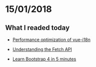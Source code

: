 # 15/01/2018

## What I readed today

* [Performance optimization of vue-i18n](https://medium.com/@kazu_pon/performance-optimization-of-vue-i18n-83099eb45c2d)

* [Understanding the Fetch API](https://medium.freecodecamp.org/understanding-the-fetch-api-a7d4c08c2a7)

* [Learn Bootstrap 4 in 5 minutes](https://medium.freecodecamp.org/learn-bootstrap-4-in-5-minutes-da94728efe41)

